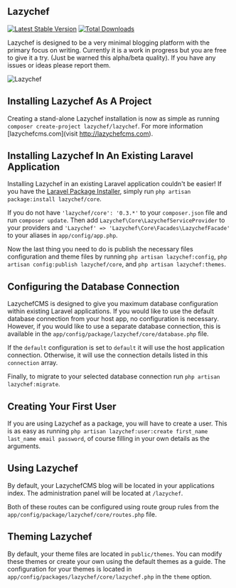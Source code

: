 ## Lazychef

[![Latest Stable Version](https://poser.pugx.org/lazychef/core/version.png)](https://packagist.org/packages/lazychef/core) [![Total Downloads](https://poser.pugx.org/lazychef/core/d/total.png)](https://packagist.org/packages/lazychef/core)

Lazychef is designed to be a very minimal blogging platform with the primary focus on writing. Currently it is a work in progress but you are free to give it a try. (Just be warned this alpha/beta quality). If you have any issues or ideas please report them.

![Lazychef](http://lazychefcms.com/media/lazychef-air-large.png)


Installing Lazychef As A Project
---------------------------------------

Creating a stand-alone Lazychef installation is now as simple as running `composer create-project lazychef/lazychef`. For more information [lazychefcms.com](visit http://lazychefcms.com).

Installing Lazychef In An Existing Laravel Application
---------------------------------------

Installing Lazychef in an existing Laravel application couldn't be easier!
If you have the [Laravel Package Installer](https://github.com/rtablada/package-installer), simply run `php artisan package:install lazychef/core`.

If you do not have  `'lazychef/core': '0.3.*'` to your `composer.json` file and run `composer update`.
Then add `Lazychef\Core\LazychefServiceProvider` to your providers and `'Lazychef' => 'Lazychef\Core\Facades\LazychefFacade'` to your aliases in `app/config/app.php`.

Now the last thing you need to do is publish the necessary files configuration and theme files by running `php artisan lazychef:config`, `php artisan config:publish lazychef/core`, and `php artisan lazychef:themes`.

Configuring the Database Connection
---------------------------------------

LazychefCMS is designed to give you maximum database configuration within existing Laravel applications.
If you would like to use the default database connection from your host app, no configuration is necessary.
However, if you would like to use a separate database connection, this is available in the `app/config/package/lazychef/core/database.php` file.

If the `default` configuration is set to `default` it will use the host application connection. Otherwise, it will use the connection details listed in this `connection` array.

Finally, to migrate to your selected database connection run `php artisan lazychef:migrate`.

Creating Your First User
---------------------------------------

If you are using Lazychef as a package, you will have to create a user.
This is as easy as running `php artisan lazychef:user:create first_name last_name email password`, of course filling in your own details as the arguments.

Using Lazychef
---------------------------------------

By default, your LazychefCMS blog will be located in your applications index.
The administration panel will be located at `/lazychef`.

Both of these routes can be configured using route group rules from the `app/config/package/lazychef/core/routes.php` file.

Theming Lazychef
---------------------------------------
By default, your theme files are located in `public/themes`.
You can modify these themes or create your own using the default themes as a guide.
The configuration for your themes is located in `app/config/packages/lazychef/core/lazychef.php` in the `theme` option.